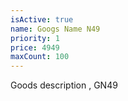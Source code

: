 ```yaml
---
isActive: true
name: Googs Name N49
priority: 1
price: 4949
maxCount: 100
---
```


Goods description , GN49